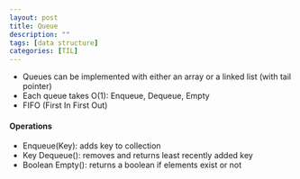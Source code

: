 ```yaml
---
layout: post
title: Queue
description: "" 
tags: [data structure]
categories: [TIL]
---
```


- Queues can be implemented with either an array or a linked list (with tail pointer)
- Each queue takes O(1): Enqueue, Dequeue, Empty
- FIFO (First In First Out)

#### **Operations**
- Enqueue(Key): adds key to collection
- Key Dequeue(): removes and returns least recently added key
- Boolean Empty(): returns a boolean if elements exist or not



